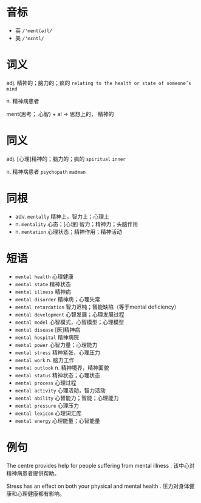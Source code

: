 # 音标

- 英 `/'ment(ə)l/`
- 美 `/'mɛntl/`

# 词义

adj. 精神的；脑力的；疯的
`relating to the health or state of someone’s mind`

n. 精神病患者




ment(思考； 心智) + al → 思想上的， 精神的

# 同义

adj. [心理]精神的；脑力的；疯的
`spiritual` `inner`

n. 精神病患者
`psychopath` `madman`

# 同根

- adv. `mentally` 精神上，智力上；心理上
- n. `mentality` 心态；[心理] 智力；精神力；头脑作用
- n. `mentation` 心理状态；精神作用；精神活动

# 短语

- `mental health` 心理健康
- `mental state` 精神状态
- `mental illness` 精神病
- `mental disorder` 精神病；心理失常
- `mental retardation` 智力迟钝；智能缺陷（等于mental deficiency）
- `mental development` 心智发展；心理发展过程
- `mental model` 心智模式，心智模型；心理模型
- `mental disease` [医]精神病
- `mental hospital` 精神病院
- `mental power` 心智力量；心理能力
- `mental stress` 精神紧张，心理压力
- `mental work` n. 脑力工作
- `mental outlook` n. 精神境界，精神面貌
- `mental status` 精神状态；心理状态
- `mental process` 心理过程
- `mental activity` 心理活动，智力活动
- `mental ability` 心智能力；智能；心理能力
- `mental pressure` 心理压力
- `mental lexicon` 心理词汇库
- `mental energy` 心理能量；心智能量

# 例句

The centre provides help for people suffering from mental illness .
该中心对精神病患者提供帮助。

Stress has an effect on both your physical and mental health .
压力对身体健康和心理健康都有影响。


